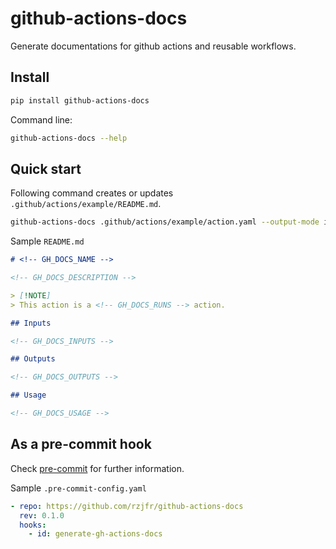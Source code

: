 # github-actions-docs

Generate documentations for github actions and reusable workflows.

## Install

```bash
pip install github-actions-docs
```

Command line:

```bash
github-actions-docs --help

```

## Quick start

Following command creates or updates `.github/actions/example/README.md`.

```bash
github-actions-docs .github/actions/example/action.yaml --output-mode inject
```

Sample `README.md`

```markdown
# <!-- GH_DOCS_NAME -->

<!-- GH_DOCS_DESCRIPTION -->

> [!NOTE]
> This action is a <!-- GH_DOCS_RUNS --> action.

## Inputs

<!-- GH_DOCS_INPUTS -->

## Outputs

<!-- GH_DOCS_OUTPUTS -->

## Usage

<!-- GH_DOCS_USAGE -->
```

## As a pre-commit hook

Check [pre-commit](https://github.com/pre-commit/pre-commit) for further information.

Sample `.pre-commit-config.yaml`

```yaml
- repo: https://github.com/rzjfr/github-actions-docs
  rev: 0.1.0
  hooks:
    - id: generate-gh-actions-docs
```
